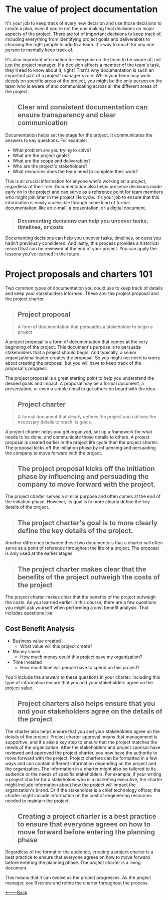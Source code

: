 # The value of project documentation

It's your job to keep track of every new decision and use those decisions to create a plan, even if you're not the one making final decisions on major aspects of the project. There are lot of important decisions to keep track of, including everything from identifying project goals and deliverables to choosing the right people to add to a team. It's way to much for any one person to mentally keep track of.

It's also important information for everyone on the team to be aware of; not just the project manager. If a decision affects a member of the team's task, they'll eed to know about it, right? That's why documentation is such an important part of a project' manager's role. While your team may work deeply on specific areas of the project, you might be the only person on the team who is aware of and communicating across all the different areas of the project.

> ## Clear and consistent documentation can ensure transparency and clear communication

Documentation helps set the stage for the project. It communicates the answers to key questions. For example:

- What problem are you trying to solve?
- What are the project goals?
- What are the scope and deliverables?
- Who are the project's stakeholders?
- What resources does the team need to complete their work?

This is all crucial information for anyone who's working on a project, regardless of their role. Documentation also helps preserve decisions made early on in the project and can serve as a reference point for team members who might join later in the project life cycle. It's your job to ensure that this information is easily accessible through some kind of formal documentation, like an e-mail, a presentation, or a digital document.

> ### Documenting decisions can help you uncover tasks, timelines, or costs

Documenting decisions can help you uncover tasks, timelines, or costs you hadn't previously considered. And lastly, this process provides a historical record that can be reviewed at the end of your project. You can apply the lessons you've learned in the future.

# Project proposals and charters 101

Two common types of documentation you could use to keep track of details and keep your stakeholders informed. These are: the project proposal and the project charter.

> ## Project proposal
>
> A form of documentation that persuades a stakeholder to begin a project

A project proposal is a form of documentation that comes at the very beginning of the project. This document's purpose is to persuade stakeholders that a project should begin. And typically, a senior organizational leader creates the proposal. So you might not need to worry about creating the proposal, but you will have to keep track of the proposal's progress.

The project proposal is a great starting point to help you understand the desired goals and impact. A proposal may be a formal document, a presentation, or even a simple email to get others on board with the idea.

> ## Project charter
>
> A formal document that clearly defines the project and outlines the necessary details to reach its goals.

A project charter helps you get organized, set up a framework for what needs to be done, and communicate those details to others. A project proposal is created earlier in the project life cycle than the project charter. The proposal kicks off the initiation phase by influencing and persuading the company to move forward with the project.

> ## The project proposal kicks off the initiation phase by influencing and persuading the company to move forward with the project.

The project charter serves a similar purpose and often comes at the end of the initiation phase. However, its goal is to more clearly define the key details of the project.

> ## The project charter's goal is to more clearly define the key details of the project.

Another difference between these two documents is that a charter will often serve as a point of reference throughout the life of a project. The proposal is only used at the earlier stages.

> ## The project charter makes clear that the benefits of the project outweigh the costs of the project

The project charter makes clear that the benefits of the project outweigh the costs. As you learned earlier in this course, there are a few questions you might ask yourself when performing a cost benefit analysis. That includes questions like:

## Cost Benefit Analysis

- Business value created
  - What value will this project create?
- Money saved
  - How much money could this project save my organization?
- Time invested
  - How much time will people have to spend on this project?

You'll include the answers to these questions in your charter. Including this type of information ensure that you and your stakeholders agree on the project value.

> ## Project charters also helps ensure that you and your stakeholders agree on the details of the project

The charter also helps ensure that you and your stakeholders agree on the details of the project. Project charter approval means that management is supportive, and it's also a key step to ensure that the project matches the needs of the organization. After the stakeholders and project sponsor have reviewed and approved the project charter, you now have the authority to move forward with the project. Project charters can be formatted in a few ways and can contain different information depending on the project and the organization. The information in a charter might also be tailored to its audience or the needs of specific stakeholders. For example, if your writing a project charter for a stakeholder who is a marketing executive, the charter might include information about how the project will impact the organization's brand. Or if the stakeholder is a chief technology officer, the charter might include information on the cost of engineering resources needed to maintain the project.

> ## Creating a project charter is a best practice to ensure that everyone agrees on how to move forward before entering the planning phase

Regardless of the format or the audience, creating a project charter is a best practice to ensure that everyone agrees on how to move forward before entering the planning phase. The project charter is a living document.

This means that it can evolve as the project progresses. As the project manager, you'll review and refine the charter throughout the process.

[<---Back](../README.md)
